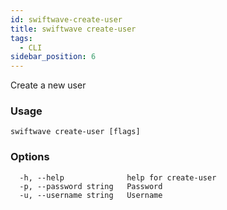 ```yaml
---
id: swiftwave-create-user
title: swiftwave create-user
tags:
  - CLI
sidebar_position: 6
---
```


Create a new user

### Usage

```
swiftwave create-user [flags]
```

### Options

```
  -h, --help              help for create-user
  -p, --password string   Password
  -u, --username string   Username
```
